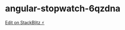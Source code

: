 # angular-stopwatch-6qzdna

[Edit on StackBlitz ⚡️](https://stackblitz.com/edit/angular-stopwatch-6qzdna)